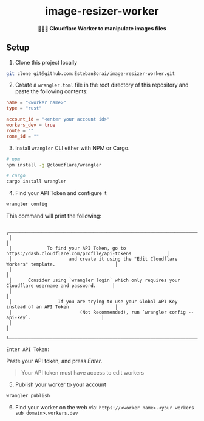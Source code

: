<div>
  <!--
    <div align="center" style="display: block; text-align: center;">
      <img src="" height="120" width="120" />
    </div>
  -->
  <h1 align="center">image-resizer-worker</h1>
  <h4 align="center">👷🏻‍♂️ Cloudflare Worker to manipulate images files</h4>
</div>

## Setup

1. Clone this project locally

```bash
git clone git@github.com:EstebanBorai/image-resizer-worker.git
```

2. Create a `wrangler.toml` file in the root directory of this repository
and paste the following contents:

```toml
name = "<worker name>"
type = "rust"

account_id = "<enter your account id>"
workers_dev = true
route = ""
zone_id = ""
```

3. Install `wrangler` CLI either with NPM or Cargo.

```bash
# npm
npm install -g @cloudflare/wrangler

# cargo
cargo install wrangler
```

4. Find your API Token and configure it

```bash
wrangler config
```

This command will print the following:

```
 ╭──────────────────────────────────────────────────────────────────────────────────────────────────────╮
 │                                                                                                      │
 │             To find your API Token, go to https://dash.cloudflare.com/profile/api-tokens             │
 │                     and create it using the "Edit Cloudflare Workers" template.                      │
 │                                                                                                      │
 │      Consider using `wrangler login` which only requires your Cloudflare username and password.      │
 │                                                                                                      │
 │                 If you are trying to use your Global API Key instead of an API Token                 │
 │                         (Not Recommended), run `wrangler config --api-key`.                          │
 │                                                                                                      │
 ╰──────────────────────────────────────────────────────────────────────────────────────────────────────╯

Enter API Token:
```

Paste your API token, and press _Enter_.

> Your API token must have access to edit workers

5. Publish your worker to your account

```bash
wrangler publish
```

6. Find your worker on the web via: `https://<worker name>.<your workers sub domain>.workers.dev`
